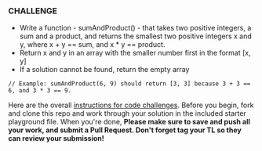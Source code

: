 ### CHALLENGE
 - Write a function - sumAndProduct() - that takes two positive integers, a sum and a product, and returns the smallest two positive integers x and y, where x + y == sum, and x * y == product.
 - Return x and y in an array with the smaller number first in the format [x, y]
 - If a solution cannot be found, return the empty array
 
 ```// Example: sumAndProduct(6, 9) should return [3, 3] because 3 + 3 == 6, and 3 * 3 == 9.```

Here are the overall [instructions for code challenges](https://github.com/LambdaSchool/ios-code-challenge-instructions). Before you begin, fork and clone this repo and work through your solution in the included starter playground file. When you're done, **Please make sure to save and push all your work, and submit a Pull Request. Don't forget tag your TL so they can review your submission!**
